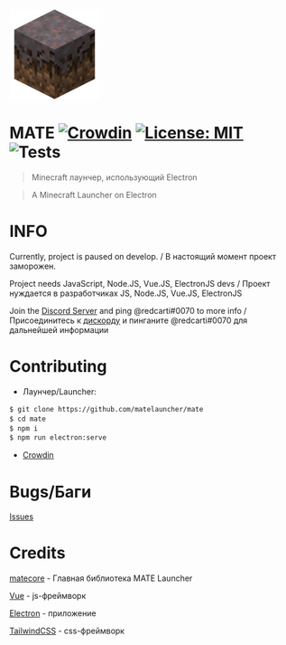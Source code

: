 ![MATE](.github/mate.png)

# MATE [![Crowdin](https://badges.crowdin.net/mate-launcher/localized.svg)](https://crowdin.com/project/mate-launcher) [![License: MIT](https://img.shields.io/badge/License-MIT-yellow.svg)](https://opensource.org/licenses/MIT) ![Tests](https://github.com/MATElauncher/MATE/workflows/Tests/badge.svg)
> Minecraft лаунчер, использующий Electron

> A Minecraft Launcher on Electron 

# INFO
Currently, project is paused on develop. / В настоящий момент проект заморожен.

Project needs JavaScript, Node.JS, Vue.JS, ElectronJS devs / Проект нуждается в разработчиках JS, Node.JS, Vue.JS, ElectronJS

Join the [Discord Server](https://discord.gg/ntS5f2J) and ping @redcarti#0070 to more info / Присоединитесь к [дискорду](https://discord.gg/ntS5f2J) и пинганите @redcarti#0070 для дальнейшей информации

# Contributing
* Лаунчер/Launcher:
```bash
$ git clone https://github.com/matelauncher/mate
$ cd mate
$ npm i
$ npm run electron:serve
```

* [Crowdin](https://crowdin.net/project/mate-launcher)

# Bugs/Баги
[Issues](https://github.com/MATElauncher/MATE/issues)

# Credits
[matecore](https://github.com/matelauncher/matecore) - Главная библиотека MATE Launcher

[Vue](https://vuejs.org) - js-фреймворк

[Electron](https://www.electronjs.org) - приложение

[TailwindCSS](https://tailwindcss.com) - css-фреймворк 
